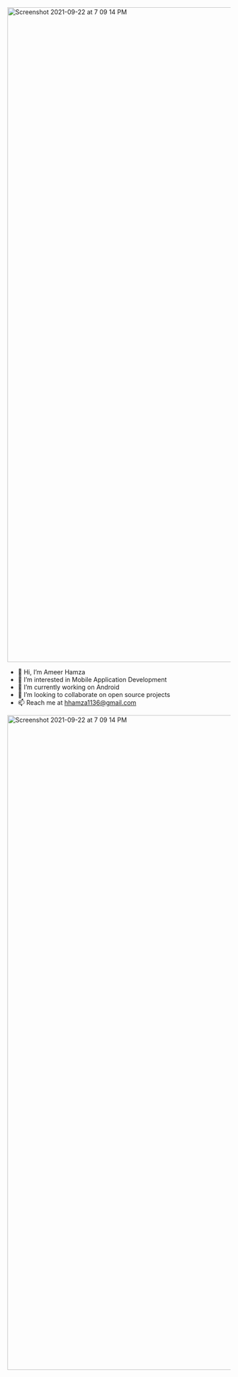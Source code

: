 <img width="1479" alt="Screenshot 2021-09-22 at 7 09 14 PM" src="https://user-images.githubusercontent.com/30610000/134393654-4b81844b-fe57-49e7-84fe-18ea9d553a83.png">

- 👋 Hi, I’m Ameer Hamza
- 👀 I’m interested in Mobile Application Development 
- 🔭 I’m currently working on Android 
- 💞️ I’m looking to collaborate on open source projects
- 📫 Reach me at hhamza1136@gmail.com


<img width="1479" alt="Screenshot 2021-09-22 at 7 09 14 PM" src="https://user-images.githubusercontent.com/30610000/134393654-4b81844b-fe57-49e7-84fe-18ea9d553a83.png](https://www.chrls.design/images/Binary-Code-Icon.gif)">

